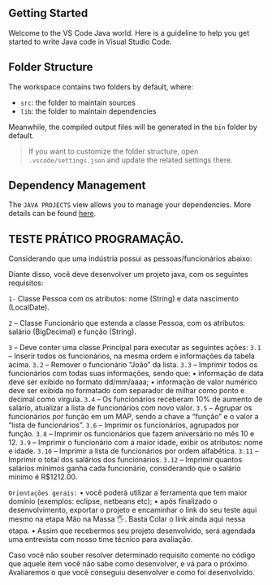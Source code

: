 ## Getting Started

Welcome to the VS Code Java world. Here is a guideline to help you get started to write Java code in Visual Studio Code.

## Folder Structure

The workspace contains two folders by default, where:

- `src`: the folder to maintain sources
- `lib`: the folder to maintain dependencies

Meanwhile, the compiled output files will be generated in the `bin` folder by default.

> If you want to customize the folder structure, open `.vscode/settings.json` and update the related settings there.

## Dependency Management

The `JAVA PROJECTS` view allows you to manage your dependencies. More details can be found [here](https://github.com/microsoft/vscode-java-dependency#manage-dependencies).


## TESTE PRÁTICO PROGRAMAÇÃO.

Considerando que uma indústria possui as pessoas/funcionários abaixo:

Diante disso, você deve desenvolver um projeto java, com os seguintes requisitos:

`1-` Classe Pessoa com os atributos: nome (String) e data nascimento (LocalDate).

`2` – Classe Funcionário que estenda a classe Pessoa, com os atributos: salário (BigDecimal) e função (String).

`3` – Deve conter uma classe Principal para executar as seguintes ações:
`3.1` – Inserir todos os funcionários, na mesma ordem e informações da tabela acima.
`3.2` – Remover o funcionário “João” da lista.
`3.3` – Imprimir todos os funcionários com todas suas informações, sendo que:
• informação de data deve ser exibido no formato dd/mm/aaaa;
• informação de valor numérico deve ser exibida no formatado com separador de milhar como ponto e decimal como vírgula.
`3.4` – Os funcionários receberam 10% de aumento de salário, atualizar a lista de funcionários com novo valor.
`3.5` – Agrupar os funcionários por função em um MAP, sendo a chave a “função” e o valor a “lista de funcionários”.
`3.6` – Imprimir os funcionários, agrupados por função.
`3.8` – Imprimir os funcionários que fazem aniversário no mês 10 e 12.
`3.9` – Imprimir o funcionário com a maior idade, exibir os atributos: nome e idade.
`3.10` – Imprimir a lista de funcionários por ordem alfabética.
`3.11` – Imprimir o total dos salários dos funcionários.
`3.12` – Imprimir quantos salários mínimos ganha cada funcionário, considerando que o salário mínimo é R$1212.00.

`Orientações gerais:`
• você poderá utilizar a ferramenta que tem maior domínio (exemplos: eclipse, netbeans etc);
• após finalizado o desenvolvimento, exportar o projeto e encaminhar o link do seu teste aqui mesmo na etapa Mão na Massa 🖐.
Basta Colar o link ainda aqui nessa etapa.
• Assim que recebermos seu projeto desenvolvido, será agendada uma entrevista com nosso time técnico para avaliação.

Caso você não souber resolver determinado requisito comente no código que aquele item você não sabe como desenvolver, e vá para o próximo. Avaliaremos o que você conseguiu desenvolver e como foi desenvolvido.
